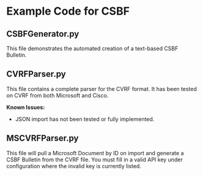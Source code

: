 # Example Code for CSBF

## CSBFGenerator.py
This file demonstrates the automated creation of a text-based CSBF Bulletin. 

## CVRFParser.py
This file contains a complete parser for the CVRF format. It has been tested on CVRF from both Microsoft and Cisco. 

**Known Issues:**
- JSON import has not been tested or fully implemented.

## MSCVRFParser.py
This file will pull a Microsoft Document by ID on import and generate a CSBF Bulletin from the CVRF file. You must fill in a valid API key under configuration where the invalid key is currently listed. 
